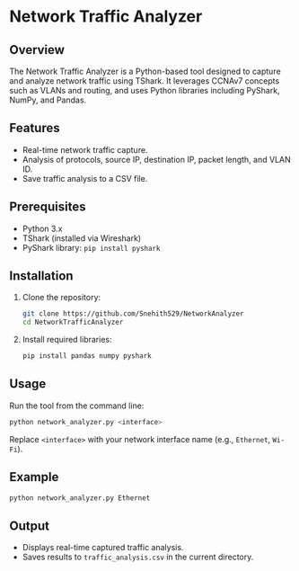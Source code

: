 # Network Traffic Analyzer

## Overview
The Network Traffic Analyzer is a Python-based tool designed to capture and analyze network traffic using TShark. It leverages CCNAv7 concepts such as VLANs and routing, and uses Python libraries including PyShark, NumPy, and Pandas.

## Features
- Real-time network traffic capture.
- Analysis of protocols, source IP, destination IP, packet length, and VLAN ID.
- Save traffic analysis to a CSV file.

## Prerequisites
- Python 3.x
- TShark (installed via Wireshark)
- PyShark library: `pip install pyshark`

## Installation
1. Clone the repository:
   ```bash
   git clone https://github.com/Snehith529/NetworkAnalyzer
   cd NetworkTrafficAnalyzer
   ```
2. Install required libraries:
   ```bash
   pip install pandas numpy pyshark
   ```

## Usage
Run the tool from the command line:
```bash
python network_analyzer.py <interface>
```
Replace `<interface>` with your network interface name (e.g., `Ethernet`, `Wi-Fi`).

## Example
```bash
python network_analyzer.py Ethernet
```

## Output
- Displays real-time captured traffic analysis.
- Saves results to `traffic_analysis.csv` in the current directory.


